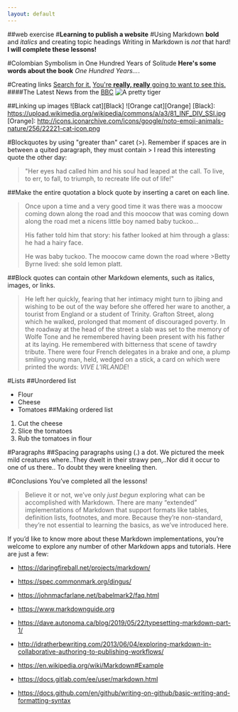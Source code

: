 ```yaml
---
layout: default
---
```

##<Malloy>web exercise
#**Learning to publish a website**
#Using Markdown **bold** and *italics* and creating topic headings
Writing in Markdown is *not* that hard!
**I will complete these lessons!**

#Colombian Symbolism in One Hundred Years of Solitude
**Here's some words about the book** *One Hundred Years...*.

#Creating links 
[Search for it.](www.google.com)
[You're **really, really** going to want to see this.](www.dailykitten.com)
####The Latest News from the [BBC](www.bbc.com/news)
![A pretty tiger](https://upload.wikimedia.org/wikipedia/commons/5/56/Tiger.50.jpg)

##Linking up images
![Black cat][Black]
![Orange cat][Orange]
[Black]: https://upload.wikimedia.org/wikipedia/commons/a/a3/81_INF_DIV_SSI.jpg
[Orange]: http://icons.iconarchive.com/icons/google/noto-emoji-animals-nature/256/22221-cat-icon.png

#Blockquotes by using "greater than" caret (>). Remember if spaces are in between a quited paragraph, they must contain >
I read this interesting quote the other day:

>"Her eyes had called him and his soul had leaped at the call. To live, to err, to fall, to triumph, to recreate life out of life!"

##Make the entire quotation a block quote by inserting a caret on each line.
>Once upon a time and a very good time it was there was a moocow coming down along the road and this moocow that was coming down along the road met a nicens little boy named baby tuckoo...
>
>His father told him that story: his father looked at him through a glass: he had a hairy face.
>
>He was baby tuckoo. The moocow came down the road where >Betty Byrne lived: she sold lemon platt.

##Block quotes can contain other Markdown elements, such as italics, images, or links.
>He left her quickly, fearing that her intimacy might turn to jibing and wishing to be out of the way before she offered her ware to another, a tourist from England or a student of Trinity. Grafton Street, along which he walked, prolonged that moment of discouraged poverty. In the roadway at the head of the street a slab was set to the memory of Wolfe Tone and he remembered having been present with his father at its laying. He remembered with bitterness that scene of tawdry tribute. There were four French delegates in a brake and one, a plump smiling young man, held, wedged on a stick, a card on which were printed the words: *VIVE L'IRLANDE*!

#Lists
##Unordered list
- Flour
- Cheese
- Tomatoes
##Making ordered list
1. Cut the cheese 
2. Slice the tomatoes
3. Rub the tomatoes in flour

#Paragraphs
##Spacing paragraphs using  (.) a dot. 
We pictured the meek mild creatures where..They dwelt in their strawy pen,..Nor did it occur to one of us there..
To doubt they were kneeling then.

#Conclusions
You’ve completed all the lessons!

>Believe it or not, we’ve only *just begun* exploring what can be accomplished with Markdown. There are many “extended” implementations of Markdown that support formats like tables, definition lists, footnotes, and more. Because they’re non-standard, they’re not essential to learning the basics, as we’ve introduced here.

If you’d like to know more about these Markdown implementations, you’re welcome to explore any number of other Markdown apps and tutorials. Here are just a few:

- https://daringfireball.net/projects/markdown/

- https://spec.commonmark.org/dingus/

- https://johnmacfarlane.net/babelmark2/faq.html

- https://www.markdownguide.org

- https://dave.autonoma.ca/blog/2019/05/22/typesetting-markdown-part-1/

- http://idratherbewriting.com/2013/06/04/exploring-markdown-in-collaborative-authoring-to-publishing-workflows/

- https://en.wikipedia.org/wiki/Markdown#Example

- https://docs.gitlab.com/ee/user/markdown.html

- https://docs.github.com/en/github/writing-on-github/basic-writing-and-formatting-syntax




